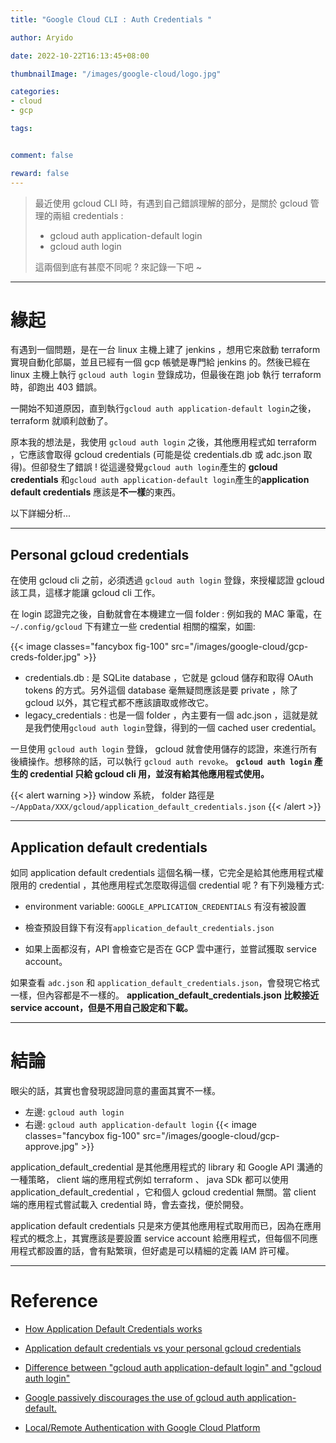 ```yaml
---
title: "Google Cloud CLI : Auth Credentials "

author: Aryido

date: 2022-10-22T16:13:45+08:00

thumbnailImage: "/images/google-cloud/logo.jpg"

categories:
- cloud
- gcp

tags:


comment: false

reward: false
---
```

<!--BODY-->

> 最近使用 gcloud CLI 時，有遇到自己錯誤理解的部分，是關於 gcloud 管理的兩組 credentials :
> - gcloud auth application-default login
> - gcloud auth login
>
> 這兩個到底有甚麼不同呢 ? 來記錄一下吧 ~

<!--more-->

---

# 緣起
有遇到一個問題，是在一台 linux 主機上建了 jenkins ，想用它來啟動 terraform 實現自動化部屬，並且已經有一個 gcp 帳號是專門給 jenkins 的。然後已經在 linux 主機上執行 ```gcloud auth login``` 登錄成功，但最後在跑 job 執行 terraform 時，卻跑出 403 錯誤。

一開始不知道原因，直到執行```gcloud auth application-default login```之後，terraform 就順利啟動了。

原本我的想法是，我使用 ```gcloud auth login``` 之後，其他應用程式如 terraform ，它應該會取得 gcloud credentials (可能是從 credentials.db 或 adc.json 取得)。但卻發生了錯誤 ! 從這邊發覺```gcloud auth login```產生的 **gcloud credentials** 和```gcloud auth application-default login```產生的**application default credentials** 應該是**不一樣**的東西。

以下詳細分析...

---

## Personal gcloud credentials
在使用 gcloud cli 之前，必須透過 ```gcloud auth login``` 登錄，來授權認證 gcloud 該工具，這樣才能讓 gcloud cli 工作。

在 login 認證完之後，自動就會在本機建立一個 folder : 例如我的 MAC 筆電，在 ```~/.config/gcloud``` 下有建立一些 credential 相關的檔案，如圖:

{{< image classes="fancybox fig-100" src="/images/google-cloud/gcp-creds-folder.jpg" >}}
- credentials.db : 是 SQLite database ，它就是 gcloud 儲存和取得 OAuth tokens 的方式。另外這個 database 毫無疑問應該是要 private ，除了 gcloud 以外，其它程式都不應該讀取或修改它。
- legacy_credentials : 也是一個 folder ，內主要有一個 adc.json ，這就是就是我們使用```gcloud auth login```登錄，得到的一個 cached user credential。

一旦使用 ```gcloud auth login``` 登錄， gcloud 就會使用儲存的認證，來進行所有後續操作。想移除的話，可以執行 ```gcloud auth revoke```。 **```gcloud auth login``` 產生的 credential 只給 gcloud cli 用，並沒有給其他應用程式使用。**

{{< alert warning >}}
window 系統， folder 路徑是```~/AppData/XXX/gcloud/application_default_credentials.json```
{{< /alert >}}

---

## Application default credentials

如同 application default credentials 這個名稱一樣，它完全是給其他應用程式權限用的 credential ，其他應用程式怎麼取得這個 credential 呢 ? 有下列幾種方式:

- environment variable: ```GOOGLE_APPLICATION_CREDENTIALS``` 有沒有被設置

-  檢查預設目錄下有沒有```application_default_credentials.json```

-  如果上面都沒有，API 會檢查它是否在 GCP 雲中運行，並嘗試獲取 service account。


如果查看 ```adc.json``` 和 ```application_default_credentials.json```，會發現它格式一樣，但內容都是不一樣的。 **application_default_credentials.json 比較接近 service account，但是不用自己設定和下載。**

---

# 結論

眼尖的話，其實也會發現認證同意的畫面其實不一樣。
- 左邊:  ```gcloud auth login```
- 右邊:  ```gcloud auth application-default login```
{{< image classes="fancybox fig-100" src="/images/google-cloud/gcp-approve.jpg" >}}

application_default_credential 是其他應用程式的 library 和 Google API 溝通的一種策略， client 端的應用程式例如 terraform 、 java SDk 都可以使用 application_default_credential ，它和個人 gcloud credential 無關。當 client 端的應用程式嘗試載入 credential 時，會去查找，便於開發。

application default credentials 只是來方便其他應用程式取用而已，因為在應用程式的概念上，其實應該是要設置 service account 給應用程式，但每個不同應用程式都設置的話，會有點繁瑣，但好處是可以精細的定義 IAM 許可權。

---

# Reference
- [How Application Default Credentials works](https://cloud.google.com/docs/authentication/application-default-credentials)


- [Application default credentials vs your personal gcloud credentials](https://jpassing.com/2020/01/14/google-application-default-credentials-vs-your-personal-gcloud-credentials/)

- [Difference between "gcloud auth application-default login" and "gcloud auth login"](https://stackoverflow.com/questions/53306131/difference-between-gcloud-auth-application-default-login-and-gcloud-auth-logi)

- [Google passively discourages the use of gcloud auth application-default.](https://stackoverflow.com/questions/72745805/warnings-because-of-user-credentials-without-quota-project)

- [Local/Remote Authentication with Google Cloud Platform](https://medium.com/google-cloud/local-remote-authentication-with-google-cloud-platform-afe3aa017b95)
